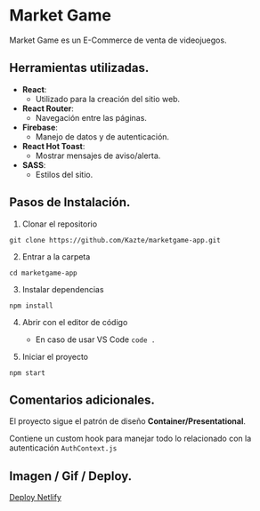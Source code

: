 # Market Game

Market Game es un E-Commerce de venta de videojuegos.

## Herramientas utilizadas.

-   **React**:
    -   Utilizado para la creación del sitio web.
-   **React Router**:
    -   Navegación entre las páginas.
-   **Firebase**:
    -   Manejo de datos y de autenticación.
-   **React Hot Toast**:
    -   Mostrar mensajes de aviso/alerta.
-   **SASS**:
    -   Estilos del sitio.

## Pasos de Instalación.

1. Clonar el repositorio

`git clone https://github.com/Kazte/marketgame-app.git`

2. Entrar a la carpeta

`cd marketgame-app`

3. Instalar dependencias

`npm install`

4. Abrir con el editor de código

    - En caso de usar VS Code `code .`

5. Iniciar el proyecto

`npm start`

## Comentarios adicionales.

El proyecto sigue el patrón de diseño **Container/Presentational**.

Contiene un custom hook para manejar todo lo relacionado con la autenticación `AuthContext.js`

## Imagen / Gif / Deploy.

[Deploy Netlify](https://market-game.netlify.app/)
